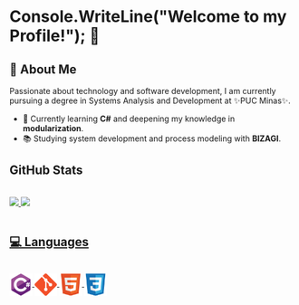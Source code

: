 # Console.WriteLine("Welcome to my Profile!"); 👋

## 🚀 About Me 
Passionate about technology and software development, I am currently pursuing a degree in Systems Analysis and Development at ✨PUC Minas✨.

- 🔧 Currently learning **C#** and deepening my knowledge in **modularization**.
- 📚 Studying system development and process modeling with **BIZAGI**.

## GitHub Stats

<br/> 

<div>
<a href="https://github.com/ItaloTeixeira415">
<img loading="lazy" height="180em" src="https://github-readme-stats.vercel.app/api?username=ItaloTeixeira415&show_icons=true&theme=dracula&include_all_commits=true&count_private=true"/>  <img loading="lazy" height="180em" src="https://github-readme-stats.vercel.app/api/top-langs/?username=ItaloTeixeira415&layout=compact&langs_count=7&theme=dracula"/>
</div>

<br/>

## 💻 Languages 
<div style="display: inline_block"><br>
  <img align="center" alt="Csharp" height="40" width="40" src="https://raw.githubusercontent.com/devicons/devicon/master/icons/csharp/csharp-original.svg">
  <img align="center" alt="Git" height="40" width="40" src="https://raw.githubusercontent.com/devicons/devicon/master/icons/git/git-original.svg">
  <img align="center" alt="HTML" height="40" width="40" src="https://raw.githubusercontent.com/devicons/devicon/master/icons/html5/html5-original.svg">
  <img align="center" alt="CSS" height="40" width="40" src="https://raw.githubusercontent.com/devicons/devicon/master/icons/css3/css3-original.svg">
</div>  
